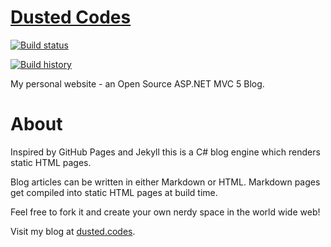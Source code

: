 # [Dusted Codes](http://dusted.codes/)
[![Build status](https://ci.appveyor.com/api/projects/status/9d091ttri4t1rgf9/branch/master?svg=true)](https://ci.appveyor.com/project/dustinmoris/dustedcodes/branch/master)

[![Build history](http://ci-buildstats.azurewebsites.net/appveyor/chart/dustinmoris/dustedcodes)](https://ci.appveyor.com/project/dustinmoris/dustedcodes/history)

My personal website - an Open Source ASP.NET MVC 5 Blog.

# About

Inspired by GitHub Pages and Jekyll this is a C# blog engine which renders static HTML pages.

Blog articles can be written in either Markdown or HTML. Markdown pages get compiled into static HTML pages at build time.

Feel free to fork it and create your own nerdy space in the world wide web!

Visit my blog at [dusted.codes](http://dusted.codes/).
